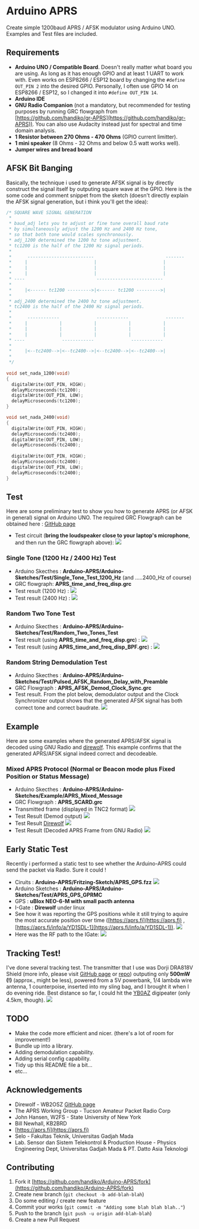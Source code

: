 # Arduino APRS
Create simple 1200baud APRS / AFSK modulator using Arduino UNO.
Examples and Test files are included.

## Requirements
* **Arduino UNO / Compatible Board**. Doesn't really matter what board you are using. As long as it has enough GPIO and at least 1 UART to work with. Even works on ESP8266 / ESP12 board by changing the `#define OUT_PIN 2` into the desired GPIO. Personally, I often use GPIO 14 on ESP8266 / ESP12, so I changed it into `#define OUT_PIN 14`.
* **Arduino IDE**
* **GNU Radio Companion** (not a mandatory, but recommended for testing purposes by running GRC flowgraph from [https://github.com/handiko/gr-APRS](https://github.com/handiko/gr-APRS)). You can also use Audacity instead just for spectral and time domain analysis.
* **1 Resistor between 270 Ohms - 470 Ohms** (GPIO current limitter).
* **1 mini speaker** (8 Ohms - 32 Ohms and below 0.5 watt works well).
* **Jumper wires and bread board**

## AFSK Bit Banging
Basically, the technique i used to generate AFSK signal is by directly construct the signal itself by outputing square wave at the GPIO. Here is the some code and comment snippet from the sketch (doesn't directly explain the AFSK signal generation, but i think you'll get the idea):
```c
/* SQUARE WAVE SIGNAL GENERATION
 * 
 * baud_adj lets you to adjust or fine tune overall baud rate
 * by simultaneously adjust the 1200 Hz and 2400 Hz tone,
 * so that both tone would scales synchronously.
 * adj_1200 determined the 1200 hz tone adjustment.
 * tc1200 is the half of the 1200 Hz signal periods.
 * 
 *      -------------------------                           -------
 *     |                         |                         |
 *     |                         |                         |
 *     |                         |                         |
 * ----                           -------------------------
 * 
 *     |<------ tc1200 --------->|<------ tc1200 --------->|
 *     
 * adj_2400 determined the 2400 hz tone adjustment.
 * tc2400 is the half of the 2400 Hz signal periods.
 * 
 *      ------------              ------------              -------
 *     |            |            |            |            |
 *     |            |            |            |            |            
 *     |            |            |            |            |
 * ----              ------------              ------------
 * 
 *     |<--tc2400-->|<--tc2400-->|<--tc2400-->|<--tc2400-->|
 *     
 */
 
void set_nada_1200(void)
{
  digitalWrite(OUT_PIN, HIGH);
  delayMicroseconds(tc1200);
  digitalWrite(OUT_PIN, LOW);
  delayMicroseconds(tc1200);
}

void set_nada_2400(void)
{
  digitalWrite(OUT_PIN, HIGH);
  delayMicroseconds(tc2400);
  digitalWrite(OUT_PIN, LOW);
  delayMicroseconds(tc2400);
  
  digitalWrite(OUT_PIN, HIGH);
  delayMicroseconds(tc2400);
  digitalWrite(OUT_PIN, LOW);
  delayMicroseconds(tc2400);
}

```
 
## Test
Here are some preliminary test to show you how to generate APRS (or AFSK in general) signal on Arduino UNO.
The required GRC Flowgraph can be obtained here : [GitHub page](https://github.com/handiko/gr-APRS)
* Test circuit (**bring the loudspeaker close to your laptop's microphone**, and then run the GRC flowgraph above):
![](./AFSK_Test_Circuit.png)

### Single Tone (1200 Hz / 2400 Hz) Test
* Arduino Skecthes : **Arduino-APRS/Arduino-Sketches/Test/Single_Tone_Test_1200_Hz** (and .....2400_Hz of course)
* GRC flowgraph: **APRS_time_and_freq_disp.grc**
* Test result (1200 Hz) :
![](./single_tone_1200_test.png)
* Test result (2400 Hz) :
![](./single_tone_2400_test.png)

### Random Two Tone Test
* Arduino Skecthes : **Arduino-APRS/Arduino-Sketches/Test/Random_Two_Tones_Test**
* Test result (using **APRS_time_and_freq_disp.grc**) :
![](./two_tone_test.png)
* Test result (using **APRS_time_and_freq_disp_BPF.grc**) :
![](./two_tone_test_bpf.png)

### Random String Demodulation Test
* Arduino Skecthes : **Arduino-APRS/Arduino-Sketches/Test/Pulsed_AFSK_Random_Delay_with_Preamble**
* GRC Flowgraph : **APRS_AFSK_Demod_Clock_Sync.grc**
* Test result. From the plot below, demodulator output and the Clock Synchronizer output shows that the generated AFSK signal has both correct tone and correct baudrate.
![](./random_string_demod.png)

## Example
Here are some examples where the generated APRS/AFSK signal is decoded using GNU Radio and [direwolf](https://github.com/wb2osz/direwolf). This example confirms that the generated APRS/AFSK signal indeed correct and decodeable.

### Mixed APRS Protocol (Normal or Beacon mode plus Fixed Position or Status Message)
* Arduino Skecthes : **Arduino-APRS/Arduino-Sketches/Example/APRS_Mixed_Message**
* GRC Flowgraph : **APRS_SCARD.grc**
* Transmitted frame (displayed in TNC2 format)
![](./aprs_serial_monitor_debug.png)
* Test Result (Demod output)
![](./aprs_demod_output.png)
* Test Result [Direwolf](https://github.com/wb2osz/direwolf)
![](./aprs_direwolf_decode.png)
* Test Result (Decoded APRS Frame from GNU Radio)
![](./telnet_aprs_decode_output.png)

## Early Static Test
Recently i performed a static test to see whether the Arduino-APRS could send the packet via Radio. Sure it could !
* Ciruits : **Arduino-APRS/Fritzing-Sketch/APRS_GPS.fzz**
![](./fritzing_APRS_GPS.png)
* Arduino Sketches : **Arduino-APRS/Arduino-Sketches/Test/APRS_GPS_GPRMC**
* GPS : **uBlox NEO-6-M with small pacth antenna**
* I-Gate : **Direwolf** under linux
* See how it was reporting the GPS positions while it still trying to aquire the most accurate position over time ([https://aprs.fi](https://aprs.fi) , [https://aprs.fi/info/a/YD1SDL-1](https://aprs.fi/info/a/YD1SDL-1)).
![](./static_test_zoom.png)
* Here was the RF path to the IGate:
![](./RF_path.png)

## Tracking Test!
I've done several tracking test. The transmitter that I use was Dorji DRA818V Shield (more info, please visit [GitHub page](https://handiko.github.io/Dorji-TX-Shield/) or [repo](https://github.com/handiko/Dorji-TX-Shield)) outputing only **500mW (!)** (approx., might be less), powered from a 5V powerbank, 1/4 lambda wire antenna, 1 counterpoise, inserted into my sling bag, and I brought it when I do evening ride. Best distance so far, I could hit the [YB0AZ](https://aprs.fi/info/a/YB0AZ) digipeater (only 4.5km, though).
![](./tracking_test.png)

## TODO
* Make the code more efficient and nicer. (there's a lot of room for improvement!)
* Bundle up into a library.
* Adding demodulation capability.
* Adding serial config capability.
* Tidy up this README file a bit...
* etc...

## Acknowledgements
* Direwolf - WB2OSZ [GitHub page](https://github.com/wb2osz/direwolf)
* The APRS Working Group - Tucson Amateur Packet Radio Corp
* John Hansen, W2FS - State University of New York
* Bill Newhall, KB2BRD
* [https://aprs.fi](https://aprs.fi)
* Selo - Fakultas Teknik, Universitas Gadjah Mada
* Lab. Sensor dan Sistem Telekontrol & Production House - Physics Engineering Dept, Universitas Gadjah Mada
& PT. Datto Asia Teknologi

## Contributing
1. Fork it [https://github.com/handiko/Arduino-APRS/fork](https://github.com/handiko/Arduino-APRS/fork)
2. Create new branch (`git checkout -b add-blah-blah`)
3. Do some editing / create new feature
4. Commit your works (`git commit -m "Adding some blah blah blah.."`)
5. Push to the branch (`git push -u origin add-blah-blah`)
6. Create a new Pull Request
